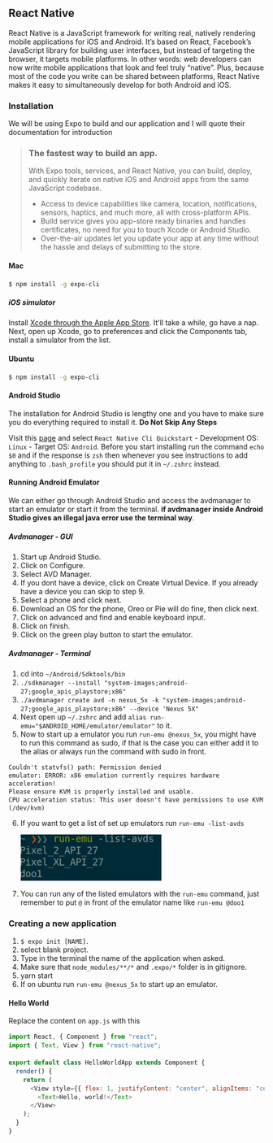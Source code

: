 ## React Native

React Native is a JavaScript framework for writing real, natively rendering mobile applications for iOS and Android. It’s based on React, Facebook’s JavaScript library for building user interfaces, but instead of targeting the browser, it targets mobile platforms. In other words: web developers can now write mobile applications that look and feel truly “native”. Plus, because most of the code you write can be shared between platforms, React Native makes it easy to simultaneously develop for both Android and iOS.

### Installation

We will be using Expo to build and our application and I will quote their documentation for introduction

> ### The fastest way to build an app.
>
> With Expo tools, services, and React Native, you can build, deploy, and quickly iterate on native iOS and Android apps from the same JavaScript codebase.
>
> - Access to device capabilities like camera, location, notifications, sensors, haptics, and much more, all with cross-platform APIs.
> - Build service gives you app-store ready binaries and handles certificates, no need for you to touch Xcode or Android Studio.
> - Over-the-air updates let you update your app at any time without the hassle and delays of submitting to the store.

#### Mac

```sh
$ npm install -g expo-cli
```

##### iOS simulator

Install [Xcode through the Apple App Store](https://itunes.apple.com/app/xcode/id497799835). It'll take a while, go have a nap. Next, open up Xcode, go to preferences and click the Components tab, install a simulator from the list.

#### Ubuntu

```sh
$ npm install -g expo-cli
```

#### Android Studio

The installation for Android Studio is lengthy one and you have to make sure you do everything required to install it. **Do Not Skip Any Steps**

Visit this [page](https://facebook.github.io/react-native/docs/getting-started) and select `React Native Cli Quickstart` - Development OS: `Linux` - Target OS: `Android`.
Before you start installing run the command `echo $0` and if the response is `zsh` then whenever you see instructions to add anything to `.bash_profile` you should put it in `~/.zshrc` instead.

#### Running Android Emulator

We can either go through Android Studio and access the avdmanager to start an emulator or start it from the terminal. **if avdmanager inside Android Studio gives an illegal java error use the terminal way**.

##### Avdmanager - GUI

1. Start up Android Studio.
2. Click on Configure.
3. Select AVD Manager.
4. If you dont have a device, click on Create Virtual Device. If you already have a device you can skip to step 9.
5. Select a phone and click next.
6. Download an OS for the phone, Oreo or Pie will do fine, then click next.
7. Click on advanced and find and enable keyboard input.
8. Click on finish.
9. Click on the green play button to start the emulator.

##### Avdmanager - Terminal

1. cd into `~/Android/Sdktools/bin`
2. `./sdkmanager --install "system-images;android-27;google_apis_playstore;x86"`
3. `./avdmanager create avd -n nexus_5x -k "system-images;android-27;google_apis_playstore;x86" --device 'Nexus 5X"`
4. Next open up `~/.zshrc` and add `alias run-emu="$ANDROID_HOME/emulator/emulator"` to it.
5. Now to start up a emulator you run `run-emu @nexus_5x`, you might have to run this command as sudo, if that is the case you can either add it to the alias or always run the command with sudo in front.

```
Couldn't statvfs() path: Permission denied
emulator: ERROR: x86 emulation currently requires hardware acceleration!
Please ensure KVM is properly installed and usable.
CPU acceleration status: This user doesn't have permissions to use KVM (/dev/kvm)
```

6. If you want to get a list of set up emulators run `run-emu -list-avds`

   ![list of emulators](emulator_list.png)

7. You can run any of the listed emulators with the `run-emu` command, just remember to put `@` in front of the emulator name like `run-emu @doo1`

### Creating a new application

1. `$ expo init [NAME]`.
2. select blank project.
3. Type in the terminal the name of the application when asked.
4. Make sure that `node_modules/**/*` and `.expo/*` folder is in gitignore.
5. yarn start
6. If on ubuntu run `run-emu @nexus_5x` to start up an emulator.

#### Hello World

Replace the content on `app.js` with this

```js
import React, { Component } from "react";
import { Text, View } from "react-native";

export default class HelloWorldApp extends Component {
  render() {
    return (
      <View style={{ flex: 1, justifyContent: "center", alignItems: "center" }}>
        <Text>Hello, world!</Text>
      </View>
    );
  }
}
```
